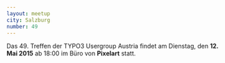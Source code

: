 ```yaml
---
layout: meetup
city: Salzburg
number: 49
---
```


Das 49. Treffen der TYPO3 Usergroup Austria findet am Dienstag, den **12. Mai 2015** ab 18:00 im Büro von **Pixelart** statt.
